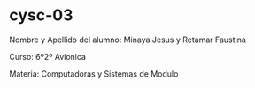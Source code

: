 # cysc-03

Nombre y Apellido del alumno: Minaya Jesus y Retamar Faustina

Curso: 6º2º Avionica

Materia: Computadoras y Sistemas de Modulo
